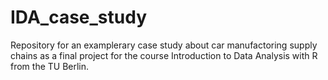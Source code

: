 # IDA_case_study
Repository for an examplerary case study about car manufactoring supply chains as a final project for the course Introduction to Data Analysis with R from the TU Berlin.
